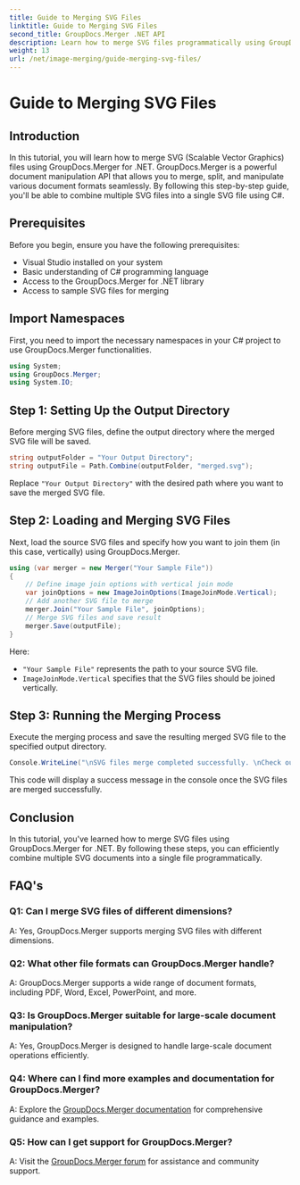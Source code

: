```yaml
---
title: Guide to Merging SVG Files
linktitle: Guide to Merging SVG Files
second_title: GroupDocs.Merger .NET API
description: Learn how to merge SVG files programmatically using GroupDocs.Merger for .NET. Combine multiple SVG documents effortlessly.
weight: 13
url: /net/image-merging/guide-merging-svg-files/
---
```


# Guide to Merging SVG Files

## Introduction
In this tutorial, you will learn how to merge SVG (Scalable Vector Graphics) files using GroupDocs.Merger for .NET. GroupDocs.Merger is a powerful document manipulation API that allows you to merge, split, and manipulate various document formats seamlessly. By following this step-by-step guide, you'll be able to combine multiple SVG files into a single SVG file using C#.

## Prerequisites

Before you begin, ensure you have the following prerequisites:

- Visual Studio installed on your system
- Basic understanding of C# programming language
- Access to the GroupDocs.Merger for .NET library
- Access to sample SVG files for merging

## Import Namespaces

First, you need to import the necessary namespaces in your C# project to use GroupDocs.Merger functionalities.

```csharp
using System; 
using GroupDocs.Merger;
using System.IO;
```

## Step 1: Setting Up the Output Directory

Before merging SVG files, define the output directory where the merged SVG file will be saved.

```csharp
string outputFolder = "Your Output Directory";
string outputFile = Path.Combine(outputFolder, "merged.svg");
```

Replace `"Your Output Directory"` with the desired path where you want to save the merged SVG file.

## Step 2: Loading and Merging SVG Files

Next, load the source SVG files and specify how you want to join them (in this case, vertically) using GroupDocs.Merger.

```csharp
using (var merger = new Merger("Your Sample File"))
{
    // Define image join options with vertical join mode
    var joinOptions = new ImageJoinOptions(ImageJoinMode.Vertical);
    // Add another SVG file to merge
    merger.Join("Your Sample File", joinOptions);
    // Merge SVG files and save result
    merger.Save(outputFile);
}
```

Here:
- `"Your Sample File"` represents the path to your source SVG file.
- `ImageJoinMode.Vertical` specifies that the SVG files should be joined vertically.

## Step 3: Running the Merging Process

Execute the merging process and save the resulting merged SVG file to the specified output directory.

```csharp
Console.WriteLine("\nSVG files merge completed successfully. \nCheck output in {0}", outputFolder);
```

This code will display a success message in the console once the SVG files are merged successfully.

## Conclusion

In this tutorial, you've learned how to merge SVG files using GroupDocs.Merger for .NET. By following these steps, you can efficiently combine multiple SVG documents into a single file programmatically.

## FAQ's

### Q1: Can I merge SVG files of different dimensions?

A: Yes, GroupDocs.Merger supports merging SVG files with different dimensions.

### Q2: What other file formats can GroupDocs.Merger handle?

A: GroupDocs.Merger supports a wide range of document formats, including PDF, Word, Excel, PowerPoint, and more.

### Q3: Is GroupDocs.Merger suitable for large-scale document manipulation?

A: Yes, GroupDocs.Merger is designed to handle large-scale document operations efficiently.

### Q4: Where can I find more examples and documentation for GroupDocs.Merger?

A: Explore the [GroupDocs.Merger documentation](https://tutorials.groupdocs.com/merger/net/) for comprehensive guidance and examples.

### Q5: How can I get support for GroupDocs.Merger?

A: Visit the [GroupDocs.Merger forum](https://forum.groupdocs.com/c/merger/32) for assistance and community support.
